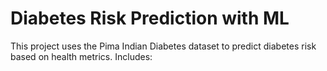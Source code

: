 # Diabetes Risk Prediction with ML

This project uses the Pima Indian Diabetes dataset to predict diabetes risk based on health metrics. Includes:
